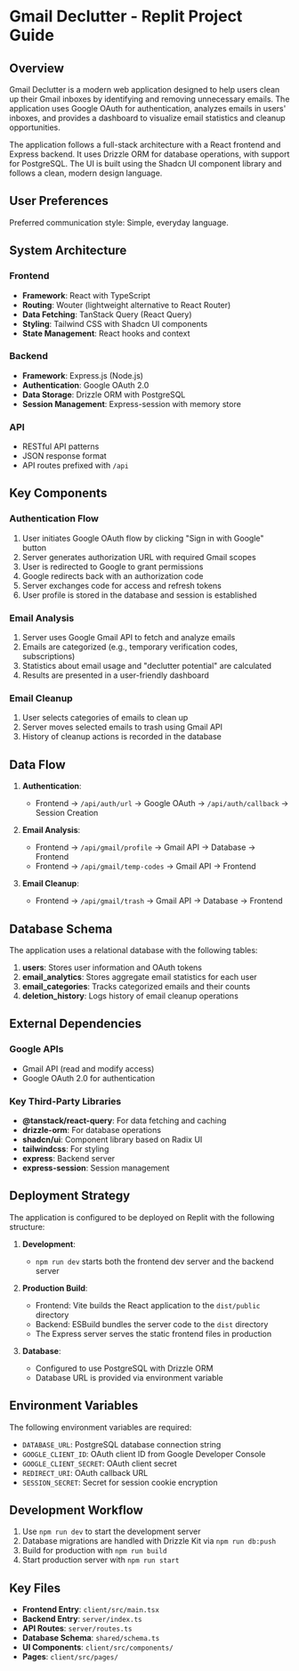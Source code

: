 # Gmail Declutter - Replit Project Guide

## Overview

Gmail Declutter is a modern web application designed to help users clean up their Gmail inboxes by identifying and removing unnecessary emails. The application uses Google OAuth for authentication, analyzes emails in users' inboxes, and provides a dashboard to visualize email statistics and cleanup opportunities. 

The application follows a full-stack architecture with a React frontend and Express backend. It uses Drizzle ORM for database operations, with support for PostgreSQL. The UI is built using the Shadcn UI component library and follows a clean, modern design language.

## User Preferences

Preferred communication style: Simple, everyday language.

## System Architecture

### Frontend
- **Framework**: React with TypeScript
- **Routing**: Wouter (lightweight alternative to React Router)
- **Data Fetching**: TanStack Query (React Query)
- **Styling**: Tailwind CSS with Shadcn UI components
- **State Management**: React hooks and context

### Backend
- **Framework**: Express.js (Node.js)
- **Authentication**: Google OAuth 2.0
- **Data Storage**: Drizzle ORM with PostgreSQL
- **Session Management**: Express-session with memory store

### API
- RESTful API patterns
- JSON response format
- API routes prefixed with `/api`

## Key Components

### Authentication Flow
1. User initiates Google OAuth flow by clicking "Sign in with Google" button
2. Server generates authorization URL with required Gmail scopes
3. User is redirected to Google to grant permissions
4. Google redirects back with an authorization code
5. Server exchanges code for access and refresh tokens
6. User profile is stored in the database and session is established

### Email Analysis
1. Server uses Google Gmail API to fetch and analyze emails
2. Emails are categorized (e.g., temporary verification codes, subscriptions)
3. Statistics about email usage and "declutter potential" are calculated
4. Results are presented in a user-friendly dashboard

### Email Cleanup
1. User selects categories of emails to clean up
2. Server moves selected emails to trash using Gmail API
3. History of cleanup actions is recorded in the database

## Data Flow

1. **Authentication**: 
   - Frontend → `/api/auth/url` → Google OAuth → `/api/auth/callback` → Session Creation

2. **Email Analysis**:
   - Frontend → `/api/gmail/profile` → Gmail API → Database → Frontend
   - Frontend → `/api/gmail/temp-codes` → Gmail API → Frontend

3. **Email Cleanup**:
   - Frontend → `/api/gmail/trash` → Gmail API → Database → Frontend

## Database Schema

The application uses a relational database with the following tables:

1. **users**: Stores user information and OAuth tokens
2. **email_analytics**: Stores aggregate email statistics for each user
3. **email_categories**: Tracks categorized emails and their counts
4. **deletion_history**: Logs history of email cleanup operations

## External Dependencies

### Google APIs
- Gmail API (read and modify access)
- Google OAuth 2.0 for authentication

### Key Third-Party Libraries
- **@tanstack/react-query**: For data fetching and caching
- **drizzle-orm**: For database operations
- **shadcn/ui**: Component library based on Radix UI
- **tailwindcss**: For styling
- **express**: Backend server
- **express-session**: Session management

## Deployment Strategy

The application is configured to be deployed on Replit with the following structure:

1. **Development**: 
   - `npm run dev` starts both the frontend dev server and the backend server

2. **Production Build**:
   - Frontend: Vite builds the React application to the `dist/public` directory
   - Backend: ESBuild bundles the server code to the `dist` directory
   - The Express server serves the static frontend files in production

3. **Database**:
   - Configured to use PostgreSQL with Drizzle ORM
   - Database URL is provided via environment variable

## Environment Variables

The following environment variables are required:

- `DATABASE_URL`: PostgreSQL database connection string
- `GOOGLE_CLIENT_ID`: OAuth client ID from Google Developer Console
- `GOOGLE_CLIENT_SECRET`: OAuth client secret
- `REDIRECT_URI`: OAuth callback URL
- `SESSION_SECRET`: Secret for session cookie encryption

## Development Workflow

1. Use `npm run dev` to start the development server
2. Database migrations are handled with Drizzle Kit via `npm run db:push`
3. Build for production with `npm run build`
4. Start production server with `npm run start`

## Key Files

- **Frontend Entry**: `client/src/main.tsx`
- **Backend Entry**: `server/index.ts`
- **API Routes**: `server/routes.ts`
- **Database Schema**: `shared/schema.ts`
- **UI Components**: `client/src/components/`
- **Pages**: `client/src/pages/`